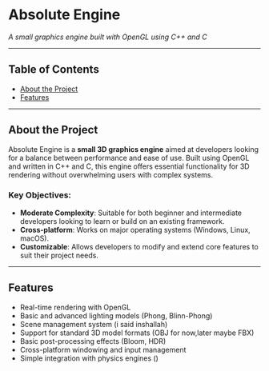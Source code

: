 # **Absolute Engine**


*A small graphics engine built with OpenGL using C++ and C*

---

## **Table of Contents**
- [About the Project](#about-the-project)
- [Features](#features)

---

## **About the Project**

Absolute Engine is a **small 3D graphics engine** aimed at developers looking for a balance between performance and ease of use. Built using OpenGL and written in C++ and C, this engine offers essential functionality for 3D rendering without overwhelming users with complex systems.

### Key Objectives:
- **Moderate Complexity**: Suitable for both beginner and intermediate developers looking to learn or build on an existing framework.
- **Cross-platform**: Works on major operating systems (Windows, Linux, macOS).
- **Customizable**: Allows developers to modify and extend core features to suit their project needs.

---

## **Features**
- Real-time rendering with OpenGL
- Basic and advanced lighting models (Phong, Blinn-Phong)
- Scene management system (i said inshallah)
- Support for standard 3D model formats (OBJ for now,later maybe FBX)
- Basic post-processing effects (Bloom, HDR)
- Cross-platform windowing and input management
- Simple integration with physics engines ()
